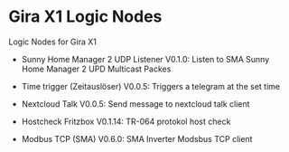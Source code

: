 # Gira X1 Logic Nodes

Logic Nodes for Gira X1

- Sunny Home Manager 2 UDP Listener V0.1.0:
  Listen to SMA Sunny Home Manager 2 UPD Multicast Packes  
  
- Time trigger (Zeitauslöser) V0.0.5: 
  Triggers a telegram at the set time
     
- Nextcloud Talk V0.0.5:
  Send message to nextcloud talk client
  
  
- Hostcheck Fritzbox V0.1.14:
  TR-064 protokol host check
 
- Modbus TCP (SMA) V0.6.0:
  SMA Inverter Modsbus TCP client



